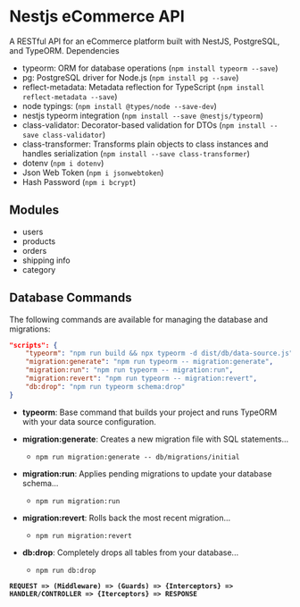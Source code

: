 # Nestjs eCommerce API

A RESTful API for an eCommerce platform built with NestJS, PostgreSQL, and TypeORM.
Dependencies

- typeorm: ORM for database operations (`npm install typeorm --save`)
- pg: PostgreSQL driver for Node.js (`npm install pg --save`)
- reflect-metadata: Metadata reflection for TypeScript (`npm install reflect-metadata --save`)
- node typings: (`npm install @types/node --save-dev`)
- nestjs typeorm integration (`npm install --save @nestjs/typeorm`)
- class-validator: Decorator-based validation for DTOs (`npm install --save class-validator`)
- class-transformer: Transforms plain objects to class instances and handles serialization (`npm install --save class-transformer`)
- dotenv (`npm i dotenv`)
- Json Web Token (`npm i jsonwebtoken`)
- Hash Password (`npm i bcrypt`)

## Modules

- users
- products
- orders
- shipping info
- category

## Database Commands

The following commands are available for managing the database and migrations:

```json
"scripts": {
    "typeorm": "npm run build && npx typeorm -d dist/db/data-source.js",
    "migration:generate": "npm run typeorm -- migration:generate",
    "migration:run": "npm run typeorm -- migration:run",
    "migration:revert": "npm run typeorm -- migration:revert",
    "db:drop": "npm run typeorm schema:drop"
}
```

- **typeorm**: Base command that builds your project and runs TypeORM with your data source configuration.
- **migration:generate**: Creates a new migration file with SQL statements...

  - `npm run migration:generate -- db/migrations/initial`

- **migration:run**: Applies pending migrations to update your database schema...
  - `npm run migration:run`
- **migration:revert**: Rolls back the most recent migration...
  - `npm run migration:revert`
- **db:drop**: Completely drops all tables from your database...
  - `npm run db:drop`

**`REQUEST => (Middleware) => (Guards) => {Interceptors} => HANDLER/CONTROLLER => {Iterceptors} => RESPONSE`**
